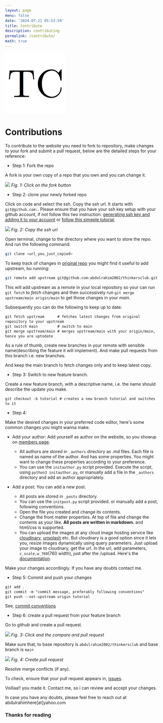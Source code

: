 ```yaml
---
layout: page
menu: false
date: '2024-07-21 05:53:59'
title: Contribute
description: contributing
permalink: /contribute/
math: true
---
```


<img class="img-rounded" src="/assets/img/uploads/thinkersclub.png" alt="Thinkers Club logo" width="200">


# Contributions

To contribute to the website you need to fork to repository, make changes to your fork and submit a pull request, below are the detailed steps for your reference:

- Step 1: Fork the repo

A fork is your own copy of a repo that you own and you can change it.

![](https://res.cloudinary.com/dg6zyzzwr/image/upload/c_scale,w_1800/v1720728478/Screenshot_from_2024-07-12_01-37-03_g8qrio.png)
*Fig. 1: Click on the fork button*


-  Step 2: clone your newly forked repo

Click on code and select the ssh. Copy the ssh url. It starts with `git@github.com:`. Please ensure that you have your ssh key setup with your github account, if not follow this two instruction: [generating ssh key and adding it to your accuont](https://docs.github.com/en/authentication/connecting-to-github-with-ssh/generating-a-new-ssh-key-and-adding-it-to-the-ssh-agent?platform=windows) or [follow this simeple tutorial](https://www.youtube.com/watch?v=iVJesFfzDGs).

![](https://res.cloudinary.com/dg6zyzzwr/image/upload/c_scale,w_1800/v1720728791/Screenshot_from_2024-07-12_01-42-48_wnjtgi.png)
*Fig. 2: Copy the ssh url*

Open terminal, change to the directory where you want to store the repo. And run the following command:

```bash
git clone <url_you_just_copied>
```

To keep track of changes in [original repo](https://github.com/abdulrahim2002/thinkersclub/) you might find it useful to add upstream, bu running:

```bash
git remote add upstream git@github.com:abdulrahim2002/thinkersclub.git
```

This will add upstream as a remote in your local repository so your can run `git fetch` to *fetch* changes and then successively run `git merge upstream/main origin/main` to get those changes in your *main*.

Subsequently you can do the following to keep up to date:

```
git fetch upstream      # fetches latest changes from original repository to your upstream
git switch main         # switch to main
git merge upstream/main # merges upstream/main with your origin/main, hence you are uptodate
```

As a rule of thumb, create new branches in your remote with sensible name(describing the feature it will implement). And make pull requests from this branch i.e. new branches. 

And keep the main branch to fetch changes only and to keep latest copy.

- Step 3: Switch to new feature branch.

Create a new feature branch, with a descriptive name, i.e. the name should describe the update you make.

```
git checkout -b tutorial # creates a new branch tutorial and switches to it
```

- Step 4: 

Make the desired changes in your preferred code editor, here's some common changes you might wanna make.

- Add your author: Add yourself as author on the website, so you showup on [members page](www.thinkersclub.tech/members).
    - All authors are stored in `_authors` directory as .md files. Each file is named as name of the author. And has some properties. You might want to change these properties according to your preference.
    - You can use the `initauthor.py` script provided. Execute the script, using `python3 initauthor.py`, or manually add a file in the `_authors` directory and add an author appropriately.

- Add a post: You can add a new post. 
    - All posts are stored in `_posts` directory. 
    - You can use the `initpost.py` script provided. or manually add a post, following conventions.
    - Open the file you created and change its contents. 
    - Change the front matter properties. At top of file and change the contents as your like. **All posts are written in markdown.** and html/css is supported.
    - You can upload the images at any cloud image hosting service like [cloudinary](https://cloudinary.com/), [unsplash](https://unsplash.com/) etc. But cloudnary is a good option since it lets you, resize images dynamically using query parameters. Just upload your image to cloudnary, get the url. In the url, add parameters, `c_scale,w_760`(760 width), just after the /upload. Here's the [documentation](https://cloudinary.com/documentation/resizing_and_cropping).

Make your changes accordingly. If you have any doubts contact me.

- Step 5: Commit and push your changes

```
git add .
git commit -m "commit message, preferably following conventions"
git push --set-upstream origin tutorial
```

See, [commit conventions](https://www.conventionalcommits.org/en/v1.0.0/)


- Step 6: create a pull request from your feature branch

Go to github and create a pull request.

![](https://res.cloudinary.com/dg6zyzzwr/image/upload/c_scale,w_1800/v1720734359/0723d197-ee8a-47d6-9cea-18e905a68663.png)
*Fig. 3: Click and the compare and pull request*

Make sure that, to base repository is `abdulrahim2002/thinkersclub` and base branch is `main`

![](https://res.cloudinary.com/dg6zyzzwr/image/upload/c_scale,w_1800/v1720734543/8eda041b-e862-45d4-990e-a851859e47a9.png) 
*Fig. 4: Create pull request*

Resolve merge conflicts (if any).

To check, ensure that your pull request appears in, [issues](https://github.com/abdulrahim2002/thinkersclub/pulls).


Voillaa!! you made it. Contact me, so i can review and accept your changes.

In case you have any doubts, please feel free to reach out at abdulrahimhere[at]yahoo.com


### Thanks for reading

